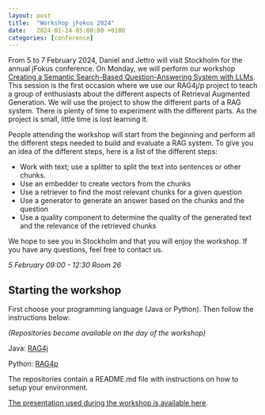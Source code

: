 ```yaml
---
layout: post
title:  "Workshop jFokus 2024"
date:   2024-01-24 05:00:00 +0100
categories: [conference]
---
```

From 5 to 7 February 2024, Daniel and Jettro will visit Stockholm for the annual jFokus conference. On Monday, we will perform
our workshop [Creating a Semantic Search-Based Question-Answering System with LLMs](https://www.jfokus.se/talks/1642).
This session is the first occasion where we use our RAG4j/p project to teach a group of enthusiasts about the different aspects of
Retrieval Augmented Generation. We will use the project to show the different parts of a RAG system. There is plenty of
time to experiment with the different parts. As the project is small, little time is lost learning it.

People attending the workshop will start from the beginning and perform all the different steps needed to build and evaluate a RAG system. To give you an idea of the different steps, here is a list of the different steps:
- Work with text; use a splitter to split the text into sentences or other chunks.
- Use an embedder to create vectors from the chunks
- Use a retriever to find the most relevant chunks for a given question
- Use a generator to generate an answer based on the chunks and the question
- Use a quality component to determine the quality of the generated text and the relevance of the retrieved chunks

We hope to see you in Stockholm and that you will enjoy the workshop. If you have any questions, feel free to contact us.

_5 February 09:00 - 12:30 Room 26_

## Starting the workshop
First choose your programming language (Java or Python). Then follow the instructions below:

_(Repositories become available on the day of the workshop)_

Java: [RAG4j](https://github.com/RAG4J/rag4j-jfokus)

Python: [RAG4p](https://github.com/RAG4J/rag4p-jfokus)

The repositories contain a README.md file with instructions on how to setup your environment.

[The presentation used during the workshop is available here](/assets/preso/presentation-jfokus-2024.pdf).